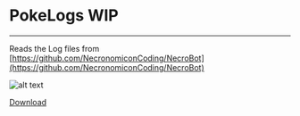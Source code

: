
# PokeLogs WIP
----
Reads the Log files from 
[https://github.com/NecronomiconCoding/NecroBot](https://github.com/NecronomiconCoding/NecroBot)

![alt text](https://github.com/cannap/PokeLogs/blob/master/assets/image.png?raw=true "Logo Title Text 1")

[Download](https://github.com/cannap/PokeLogs/releases)
